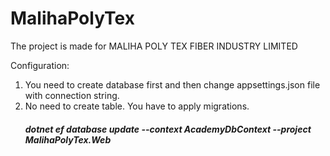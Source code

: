 # MalihaPolyTex

The project is made for MALIHA POLY TEX FIBER INDUSTRY LIMITED

Configuration:
1. You need to create database first and then change appsettings.json file with connection string.
2. No need to create table. You have to apply migrations. 
    ##### dotnet ef database update --context AcademyDbContext --project MalihaPolyTex.Web



